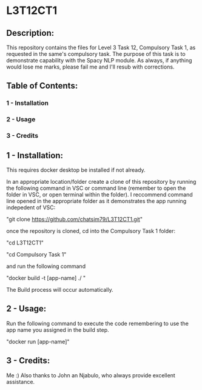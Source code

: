 # L3T12CT1 

## Description:

This repository contains the files for Level 3 Task 12,
Compulsory Task 1, as requested in the same's compulsory 
task. The purpose of this task is to demonstrate capability 
with the Spacy NLP module. As always, if anything would 
lose me marks, please fail me and I'll resub with 
corrections.

## Table of Contents:

### 1 - Installation
### 2 - Usage
### 3 - Credits

## 1 - Installation:

This requires docker desktop be installed if not already.

In an appropriate location/folder create a clone of this repository 
by running the following command in VSC or command line (remember to 
open the folder in VSC, or open terminal within the folder). I reccommend 
command line opened in the appropriate folder as it demonstrates the app 
running indepedent of VSC:

"git clone https://github.com/chatsim79/L3T12CT1.git"

once the repository is cloned, cd into the Compulsory Task 1 folder:

"cd L3T12CT1"

"cd Compulsory Task 1"

and run the following command

"docker build -t [app-name] ./ "

The Build process will occur automatically.

## 2 - Usage:

Run the following command to execute the code remembering to use the
app name you assigned in the build step.

"docker run [app-name]"

## 3 - Credits: 

Me :) Also thanks to John an Njabulo, who always provide excellent
assistance.
